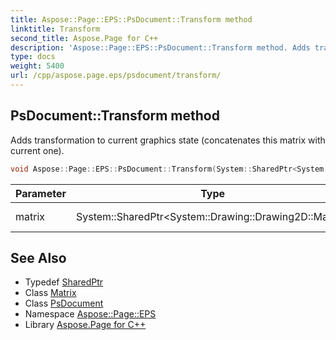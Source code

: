 ```yaml
---
title: Aspose::Page::EPS::PsDocument::Transform method
linktitle: Transform
second_title: Aspose.Page for C++
description: 'Aspose::Page::EPS::PsDocument::Transform method. Adds transformation to current graphics state (concatenates this matrix with current one) in C++.'
type: docs
weight: 5400
url: /cpp/aspose.page.eps/psdocument/transform/
---
```

## PsDocument::Transform method


Adds transformation to current graphics state (concatenates this matrix with current one).

```cpp
void Aspose::Page::EPS::PsDocument::Transform(System::SharedPtr<System::Drawing::Drawing2D::Matrix> matrix)
```


| Parameter | Type | Description |
| --- | --- | --- |
| matrix | System::SharedPtr\<System::Drawing::Drawing2D::Matrix\> | The transformation. |

## See Also

* Typedef [SharedPtr](../../../system/sharedptr/)
* Class [Matrix](../../../system.drawing.drawing2d/matrix/)
* Class [PsDocument](../)
* Namespace [Aspose::Page::EPS](../../)
* Library [Aspose.Page for C++](../../../)
